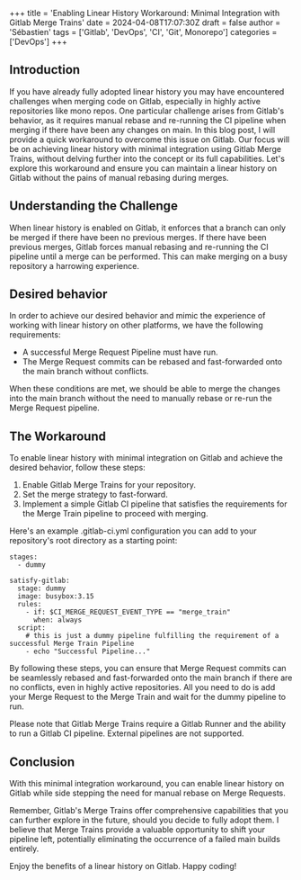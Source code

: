 +++
title = 'Enabling Linear History Workaround: Minimal Integration with Gitlab Merge Trains'
date = 2024-04-08T17:07:30Z
draft = false
author = 'Sébastien'
tags = ['Gitlab', 'DevOps', 'CI', 'Git', Monorepo']
categories = ['DevOps']
+++

## Introduction

If you have already fully adopted linear history you may have encountered challenges when merging code on Gitlab, especially in highly active repositories like mono repos. One particular challenge arises from Gitlab's behavior, as it requires manual rebase and re-running the CI pipeline when merging if there have been any changes on main. In this blog post, I will provide a quick workaround to overcome this issue on Gitlab. Our focus will be on achieving linear history with minimal integration using Gitlab Merge Trains, without delving further into the concept or its full capabilities. Let's explore this workaround and ensure you can maintain a linear history on Gitlab without the pains of manual rebasing during merges.

## Understanding the Challenge
When linear history is enabled on Gitlab, it enforces that a branch can only be merged if there have been no previous merges. If there have been previous merges, Gitlab forces manual rebasing and re-running the CI pipeline until a merge can be performed. This can make merging on a busy repository a harrowing experience.

## Desired behavior
In order to achieve our desired behavior and mimic the experience of working with linear history on other platforms, we have the following requirements:

- A successful Merge Request Pipeline must have run.
- The Merge Request commits can be rebased and fast-forwarded onto the main branch without conflicts.

When these conditions are met, we should be able to merge the changes into the main branch without the need to manually rebase or re-run the Merge Request pipeline.


## The Workaround
To enable linear history with minimal integration on Gitlab and achieve the desired behavior, follow these steps:

1. Enable Gitlab Merge Trains for your repository.
2. Set the merge strategy to fast-forward.
3. Implement a simple Gitlab CI pipeline that satisfies the requirements for the Merge Train pipeline to proceed with merging.

Here's an example .gitlab-ci.yml configuration you can add to your repository's root directory as a starting point:

```yaml{hl_lines=[9]}
stages:
  - dummy

satisfy-gitlab:
  stage: dummy
  image: busybox:3.15
  rules:
    - if: $CI_MERGE_REQUEST_EVENT_TYPE == "merge_train"
      when: always
  script:
    # this is just a dummy pipeline fulfilling the requirement of a successful Merge Train Pipeline
    - echo "Successful Pipeline..."
```
By following these steps, you can ensure that Merge Request commits can be seamlessly rebased and fast-forwarded onto the main branch if there are no conflicts, even in highly active repositories. All you need to do is add your Merge Request to the Merge Train and wait for the dummy pipeline to run.

Please note that Gitlab Merge Trains require a Gitlab Runner and the ability to run a Gitlab CI pipeline. External pipelines are not supported.

## Conclusion
With this minimal integration workaround, you can enable linear history on Gitlab while side stepping the need for manual rebase on Merge Requests.

Remember, Gitlab's Merge Trains offer comprehensive capabilities that you can further explore in the future, should you decide to fully adopt them. I believe that Merge Trains provide a valuable opportunity to shift your pipeline left, potentially eliminating the occurrence of a failed main builds entirely.

Enjoy the benefits of a linear history on Gitlab. Happy coding!